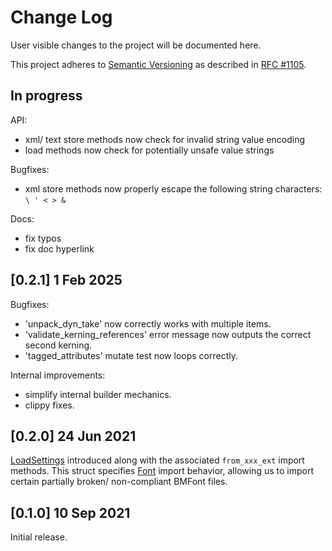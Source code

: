 # Change Log

User visible changes to the project will be documented here.

This project adheres to [Semantic Versioning](http://semver.org/) as described in [RFC #1105](https://github.com/rust-lang/rfcs/blob/master/text/1105-api-evolution.md).


## In progress

API:
- xml/ text store methods now check for invalid string value encoding
- load methods now check for potentially unsafe value strings

Bugfixes:
- xml store methods now properly escape the following string characters: `\ ' < > &`

Docs:
- fix typos
- fix doc hyperlink


## [0.2.1] 1 Feb 2025

Bugfixes: 
- 'unpack_dyn_take' now correctly works with multiple items.
- 'validate_kerning_references' error message now outputs the correct second kerning.
- 'tagged_attributes' mutate test now loops correctly.

Internal improvements:
- simplify internal builder mechanics.
- clippy fixes.


## [0.2.0] 24 Jun 2021

[LoadSettings](https://docs.rs/bmfont_rs/0.2.0/bmfont_rs/struct.LoadSettings.html) introduced along with the associated `from_xxx_ext` import methods.
This struct specifies [Font](https://docs.rs/bmfont_rs/0.2.0/bmfont_rs/struct.Font.html) import behavior, allowing us to import certain partially broken/ non-compliant BMFont files.

## [0.1.0] 10 Sep 2021

Initial release.
